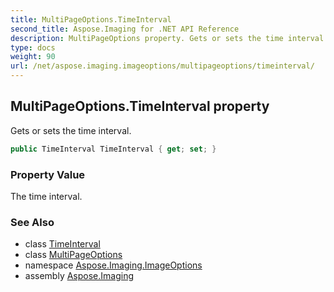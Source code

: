 ```yaml
---
title: MultiPageOptions.TimeInterval
second_title: Aspose.Imaging for .NET API Reference
description: MultiPageOptions property. Gets or sets the time interval
type: docs
weight: 90
url: /net/aspose.imaging.imageoptions/multipageoptions/timeinterval/
---
```

## MultiPageOptions.TimeInterval property

Gets or sets the time interval.

```csharp
public TimeInterval TimeInterval { get; set; }
```

### Property Value

The time interval.

### See Also

* class [TimeInterval](../../timeinterval/)
* class [MultiPageOptions](../)
* namespace [Aspose.Imaging.ImageOptions](../../multipageoptions/)
* assembly [Aspose.Imaging](../../../)


